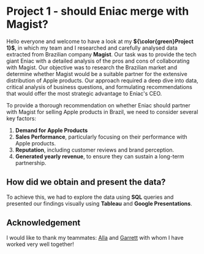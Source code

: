 # **Project 1 - should Eniac merge with Magist?**

Hello everyone and welcome to have a look at my **${\color{green}Project 1}$**, in which my team and I researched and carefully analysed data extracted from Brazilian company **Magist**.
Our task was to provide the tech giant Eniac with a detailed analysis of the pros and cons of collaborating with Magist.
Our objective was to research the Brazilian market and determine whether Magist would be a suitable partner for the extensive distribution of Apple products. 
Our approach required a deep dive into data, critical analysis of business questions, and formulating recommendations that would offer the most strategic advantage to Eniac's CEO. 

To provide a thorough recommendation on whether Eniac should partner with Magist for selling Apple products in Brazil, we need to consider several key factors:
1. **Demand for Apple Products**
2. **Sales Performance**, particularly focusing on their performance with Apple products.
3. **Reputation**, including customer reviews and brand perception.
4. **Generated yearly revenue**, to ensure they can sustain a long-term partnership.

## How did we obtain and present the data?
To achieve this, we had to explore the data using **SQL** queries and presented our findings visually using **Tableau** and **Google Presentations**.

## Acknowledgement
I would like to thank my teammates: [Alla](https://github.com/khovalla) and [Garrett](https://github.com/gte7576) with whom I have worked very well together!

